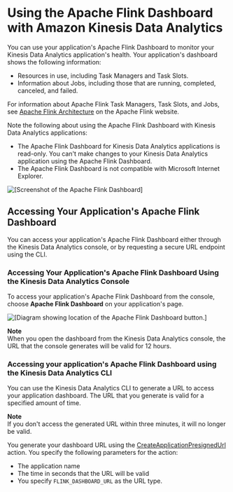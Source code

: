 # Using the Apache Flink Dashboard with Amazon Kinesis Data Analytics<a name="how-dashboard"></a>

You can use your application's Apache Flink Dashboard to monitor your Kinesis Data Analytics application's health\. Your application's dashboard shows the following information:
+ Resources in use, including Task Managers and Task Slots\. 
+ Information about Jobs, including those that are running, completed, canceled, and failed\. 

For information about Apache Flink Task Managers, Task Slots, and Jobs, see [Apache Flink Architecture](https://nightlies.apache.org/flink/flink-docs-release-1.15/concepts/flink-architecture.html#taskmanagers) on the Apache Flink website\. 

Note the following about using the Apache Flink Dashboard with Kinesis Data Analytics applications:
+ The Apache Flink Dashboard for Kinesis Data Analytics applications is read\-only\. You can't make changes to your Kinesis Data Analytics application using the Apache Flink Dashboard\.
+ The Apache Flink Dashboard is not compatible with Microsoft Internet Explorer\.

![\[Screenshot of the Apache Flink Dashboard\]](http://docs.aws.amazon.com/kinesisanalytics/latest/java/images/dashboard.png)

## Accessing Your Application's Apache Flink Dashboard<a name="how-dashboard-accessing"></a>

You can access your application's Apache Flink Dashboard either through the Kinesis Data Analytics console, or by requesting a secure URL endpoint using the CLI\.

### Accessing Your Application's Apache Flink Dashboard Using the Kinesis Data Analytics Console<a name="how-dashboard-accessing-console"></a>

To access your application's Apache Flink Dashboard from the console, choose **Apache Flink Dashboard** on your application's page\.

![\[Diagram showing location of the Apache Flink Dashboard button.\]](http://docs.aws.amazon.com/kinesisanalytics/latest/java/images/dashboard_button.png)

**Note**  
When you open the dashboard from the Kinesis Data Analytics console, the URL that the console generates will be valid for 12 hours\.

### Accessing your application's Apache Flink Dashboard using the Kinesis Data Analytics CLI<a name="how-dashboard-accessing-cli"></a>

You can use the Kinesis Data Analytics CLI to generate a URL to access your application dashboard\. The URL that you generate is valid for a specified amount of time\.

**Note**  
If you don't access the generated URL within three minutes, it will no longer be valid\.

You generate your dashboard URL using the [ CreateApplicationPresignedUrl](https://docs.aws.amazon.com/kinesisanalytics/latest/apiv2/API_CreateApplicationPresignedUrl.html) action\. You specify the following parameters for the action: 
+ The application name
+ The time in seconds that the URL will be valid
+ You specify `FLINK_DASHBOARD_URL` as the URL type\.